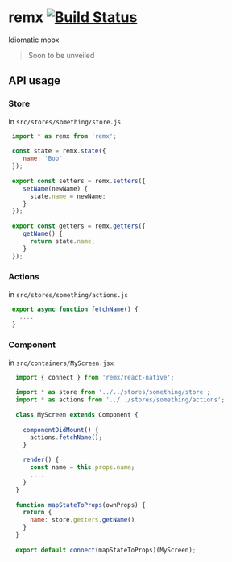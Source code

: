# remx [![Build Status](https://travis-ci.org/wix/remx.svg?branch=master)](https://travis-ci.org/wix/remx)

Idiomatic mobx

> Soon to be unveiled

## API usage

### Store

in `src/stores/something/store.js`

```javascript
 import * as remx from 'remx';
 
 const state = remx.state({
    name: 'Bob'
 });
 
 export const setters = remx.setters({
    setName(newName) {
      state.name = newName;
    }
 });
 
 export const getters = remx.getters({
    getName() {
      return state.name;
    }
 });
```

### Actions

in `src/stores/something/actions.js`

```javascript
 export async function fetchName() {
   ....
 }
```

### Component

in `src/containers/MyScreen.jsx`

```javascript
  import { connect } from 'remx/react-native';
  
  import * as store from '../../stores/something/store';
  import * as actions from '../../stores/something/actions';
  
  class MyScreen extends Component {
  
    componentDidMount() {
      actions.fetchName();
    }
  
    render() {
      const name = this.props.name;
      ....
    }
  }
  
  function mapStateToProps(ownProps) {
    return {
      name: store.getters.getName()
    }
  }
  
  export default connect(mapStateToProps)(MyScreen);
```
